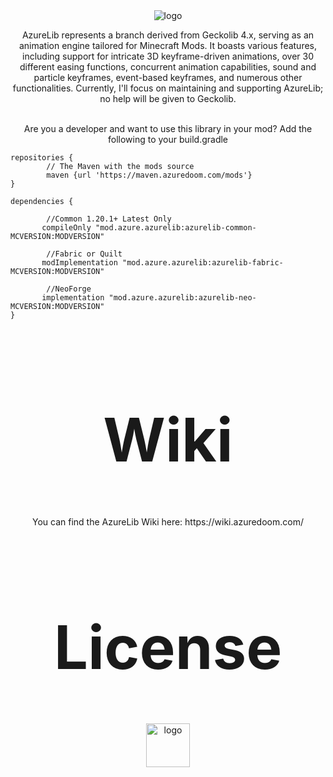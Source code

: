 <center>
<img src="https://wsrv.nl/?url=https%3A%2F%2Fwww.bisecthosting.com%2Fimages%2FCF%2FAzureLib%2FBH_AL_header.png&n=-1" alt="logo"/>

<p align="center">
	
AzureLib represents a branch derived from Geckolib 4.x, serving as an animation engine tailored for Minecraft Mods. It boasts various features, including support for intricate 3D keyframe-driven animations, over 30 different easing functions, concurrent animation capabilities, sound and particle keyframes, event-based keyframes, and numerous other functionalities. Currently, I'll focus on maintaining and supporting AzureLib; no help will be given to Geckolib.

<br>
Are you a developer and want to use this library in your mod? Add the following to your build.gradle
</p>
</center>

```
repositories {
        // The Maven with the mods source
        maven {url 'https://maven.azuredoom.com/mods'}
}

dependencies {

        //Common 1.20.1+ Latest Only
       compileOnly "mod.azure.azurelib:azurelib-common-MCVERSION:MODVERSION"
	   
        //Fabric or Quilt
       modImplementation "mod.azure.azurelib:azurelib-fabric-MCVERSION:MODVERSION"
		
        //NeoForge
       implementation "mod.azure.azurelib:azurelib-neo-MCVERSION:MODVERSION"
}
```

<center>

<h1 style="font-size:10vw" align="center">Wiki</h1>
<p align="center">
You can find the AzureLib Wiki here: https://wiki.azuredoom.com/
</p>

<h1 style="font-size:10vw" align="center">License</h1>
<p align="center">
<img src="https://img.shields.io/github/license/AzureDoom/AzureLib?style=for-the-badge" alt="logo" height="70" /> 
</p>

</center>
